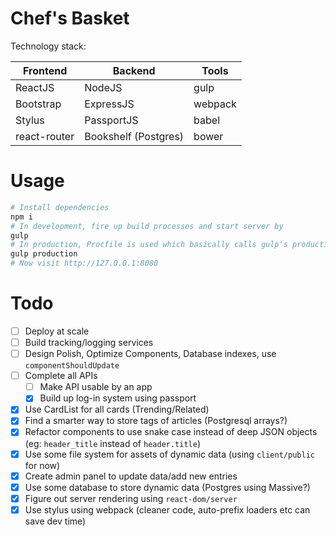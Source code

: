 # Chef's Basket
Technology stack: 

| Frontend     | Backend             | Tools   |
| ------------ |---------------------| ------- |
| ReactJS      | NodeJS              | gulp    |
| Bootstrap    | ExpressJS           | webpack |
| Stylus       | PassportJS          | babel   |
| react-router | Bookshelf (Postgres)| bower   |

# Usage
```bash
# Install dependencies
npm i
# In development, fire up build processes and start server by
gulp
# In production, Procfile is used which basically calls gulp's production task
gulp production
# Now visit http://127.0.0.1:8080
```

# Todo
* [ ] Deploy at scale
* [ ] Build tracking/logging services
* [ ] Design Polish, Optimize Components, Database indexes, use `componentShouldUpdate` 
* [ ] Complete all APIs
  * [ ] Make API usable by an app
  * [x] Build up log-in system using passport
* [x] Use CardList for all cards (Trending/Related)
* [x] Find a smarter way to store tags of articles (Postgresql arrays?)
* [x] Refactor components to use snake case instead of deep JSON objects (eg: `header_title` instead of `header.title`)
* [x] Use some file system for assets of dynamic data (using `client/public` for now)
* [x] Create admin panel to update data/add new entries
* [x] Use some database to store dynamic data (Postgres using Massive?)
* [x] Figure out server rendering using `react-dom/server`
* [x] Use stylus using webpack (cleaner code, auto-prefix loaders etc can save dev time)
